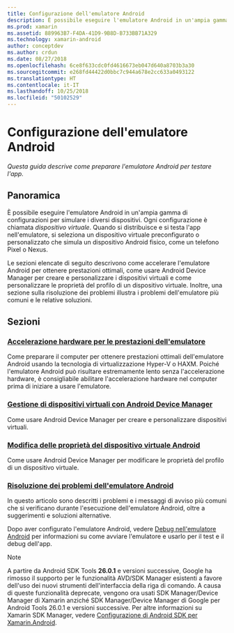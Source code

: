 ```yaml
---
title: Configurazione dell'emulatore Android
description: È possibile eseguire l'emulatore Android in un'ampia gamma di configurazioni per simulare i diversi dispositivi. Questa guida descrive come preparare l'emulatore Android per testare l'app.
ms.prod: xamarin
ms.assetid: 889963B7-F4DA-41D9-9B8D-B733BB71A329
ms.technology: xamarin-android
author: conceptdev
ms.author: crdun
ms.date: 08/27/2018
ms.openlocfilehash: 6ce8f633cdc0fd4616673eb047d640a8703b3a30
ms.sourcegitcommit: e268fd44422d0bbc7c944a678e2cc633a0493122
ms.translationtype: HT
ms.contentlocale: it-IT
ms.lasthandoff: 10/25/2018
ms.locfileid: "50102529"
---
```

# <a name="android-emulator-setup"></a>Configurazione dell'emulatore Android

_Questa guida descrive come preparare l'emulatore Android per testare l'app._


## <a name="overview"></a>Panoramica

È possibile eseguire l'emulatore Android in un'ampia gamma di configurazioni per simulare i diversi dispositivi. Ogni configurazione è chiamata _dispositivo virtuale_. Quando si distribuisce e si testa l'app nell'emulatore, si seleziona un dispositivo virtuale preconfigurato o personalizzato che simula un dispositivo Android fisico, come un telefono Pixel o Nexus.

Le sezioni elencate di seguito descrivono come accelerare l'emulatore Android per ottenere prestazioni ottimali, come usare Android Device Manager per creare e personalizzare i dispositivi virtuali e come personalizzare le proprietà del profilo di un dispositivo virtuale. Inoltre, una sezione sulla risoluzione dei problemi illustra i problemi dell'emulatore più comuni e le relative soluzioni.

## <a name="sections"></a>Sezioni

### <a name="hardware-acceleration-for-emulator-performanceandroidget-startedinstallationandroid-emulatorhardware-accelerationmd"></a>[Accelerazione hardware per le prestazioni dell'emulatore](~/android/get-started/installation/android-emulator/hardware-acceleration.md)

Come preparare il computer per ottenere prestazioni ottimali dell'emulatore Android usando la tecnologia di virtualizzazione Hyper-V o HAXM. Poiché l'emulatore Android può risultare estremamente lento senza l'accelerazione hardware, è consigliabile abilitare l'accelerazione hardware nel computer prima di iniziare a usare l'emulatore.

### <a name="managing-virtual-devices-with-the-android-device-managerandroidget-startedinstallationandroid-emulatordevice-managermd"></a>[Gestione di dispositivi virtuali con Android Device Manager](~/android/get-started/installation/android-emulator/device-manager.md)

Come usare Android Device Manager per creare e personalizzare dispositivi virtuali.

### <a name="editing-android-virtual-device-propertiesandroidget-startedinstallationandroid-emulatordevice-propertiesmd"></a>[Modifica delle proprietà del dispositivo virtuale Android](~/android/get-started/installation/android-emulator/device-properties.md)

Come usare Android Device Manager per modificare le proprietà del profilo di un dispositivo virtuale.

### <a name="android-emulator-troubleshootingandroidget-startedinstallationandroid-emulatortroubleshootingmd"></a>[Risoluzione dei problemi dell'emulatore Android](~/android/get-started/installation/android-emulator/troubleshooting.md)

In questo articolo sono descritti i problemi e i messaggi di avviso più comuni che si verificano durante l'esecuzione dell'emulatore Android, oltre a suggerimenti e soluzioni alternative.

Dopo aver configurato l'emulatore Android, vedere [Debug nell'emulatore Android](~/android/deploy-test/debugging/debug-on-emulator.md) per informazioni su come avviare l'emulatore e usarlo per il test e il debug dell'app.


> [!NOTE]
> A partire da Android SDK Tools **26.0.1** e versioni successive, Google ha rimosso il supporto per le funzionalità AVD/SDK Manager esistenti a favore dell'uso dei nuovi strumenti dell'interfaccia della riga di comando. A causa di queste funzionalità deprecate, vengono ora usati SDK Manager/Device Manager di Xamarin anziché SDK Manager/Device Manager di Google per Android Tools 26.0.1 e versioni successive. Per altre informazioni su Xamarin SDK Manager, vedere [Configurazione di Android SDK per Xamarin.Android](~/android/get-started/installation/android-sdk.md).

